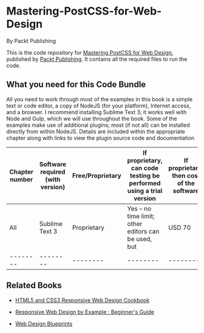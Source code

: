 # Mastering-PostCSS-for-Web-Design
By Packt Publishing

This is the code repository for [Mastering PostCSS for Web Design](https://www.packtpub.com/web-development/mastering-postcss-web-design?utm_source=GitHub&utm_medium=Repository&utm_campaign=9781785885891), published by [Packt Publishing](https://www.packtpub.com/). It contains all the required files to run the code.

## What you need for this Code Bundle
All you need to work through most of the examples in this book is a simple text
or code editor, a copy of NodeJS (for your platform), Internet access, and a browser.
I recommend installing Sublime Text 3; it works well with Node and Gulp, which
we will use throughout the book.
Some of the examples make use of additional plugins; most (if not all) can be
installed directly from within NodeJS. Details are included within the appropriate
chapter along with links to view the plugin source code and documentation

| Chapter number | Software required (with version) | Free/Proprietary | If proprietary, can code testing be performed using a trial version | If proprietary, then cost of the software | Download links to the software | OS required |
| -------- | -------- | -------- | -------- | -------- | -------- | -------- |
| All | Sublime Text 3 | Proprietary | Yes – no time limit; other editors can be used, but | USD 70 | http://www.sublimetext.com/3 | Any |
| -------- | -------- | -------- | -------- | -------- | -------- | -------- |
## Related Books





* [HTML5 and CSS3 Responsive Web Design Cookbook](https://www.packtpub.com/web-development/html5-and-css3-responsive-web-design-cookbook?utm_source=GitHub&utm_medium=Repository&utm_campaign=9781849695442)

* [Responsive Web Design by Example : Beginner's Guide](https://www.packtpub.com/web-development/responsive-web-design-example?utm_source=GitHub&utm_medium=Repository&utm_campaign=9781849695428)

* [Web Design Blueprints](https://www.packtpub.com/web-development/web-design-blueprints?utm_source=GitHub&utm_medium=Repository&utm_campaign=9781783552115)
